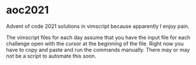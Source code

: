 # aoc2021
Advent of code 2021 solutions in vimscript because apparently I enjoy pain.

The vimscript files for each day assume that you have the input file for each
challenge open with the cursor at the beginning of the file. Right now you
have to copy and paste and run the commands manually. There may or may not be
a script to automate this soon.
